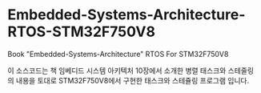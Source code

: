 # Embedded-Systems-Architecture-RTOS-STM32F750V8
Book "Embedded-Systems-Architecture" RTOS For STM32F750V8

이 소스코드는 책 임베디드 시스템 아키텍처 10장에서 소개한 병렬 태스크와 스테줄링의 내용을 토대로 
STM32F750V8에서 구현한 태스크와 스테쥴링 프로그램 입니다.

